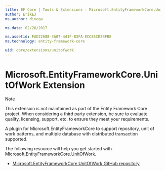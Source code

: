 ```yaml
---
title: EF Core | Tools & Extensions - Microsoft.EntityFrameworkCore.UnitOfWork | Microsoft Docs
author: ErikEJ
ms.author: divega

ms.date: 02/28/2017

ms.assetid: FAD22688-3A07-441F-83FA-ECC86CE2BFB8
ms.technology: entity-framework-core

uid: core/extensions/unitofwork
---
```

# Microsoft.EntityFrameworkCore.UnitOfWork Extension

> [!NOTE]
> This extension is not maintained as part of the Entity Framework Core project. When considering a third party extension, be sure to evaluate quality, licensing, support, etc. to ensure they meet your requirements.

A plugin for Microsoft.EntityFrameworkCore to support repository, unit of work patterns, and multiple database with distributed transaction supported.

The following resource will help you get started with Microsoft.EntityFrameworkCore.UnitOfWork.
* [Microsoft.EntityFrameworkCore.UnitOfWork GitHub repository](https://github.com/Arch/UnitOfWork/)
